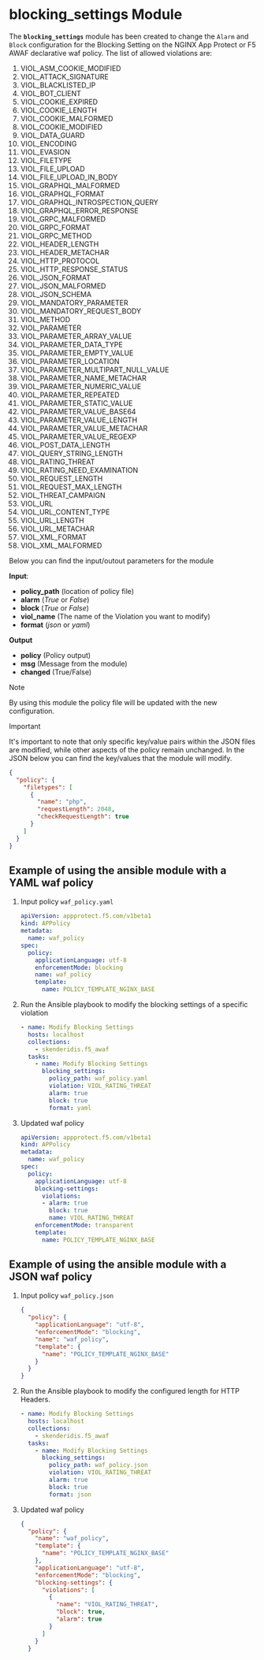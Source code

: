 # blocking_settings Module

The **`blocking_settings`** module has been created to change the `Alarm` and `Block` configuration for the Blocking Setting on the NGINX App Protect or F5 AWAF declarative waf policy. The list of allowed violations are:

1. VIOL_ASM_COOKIE_MODIFIED
1. VIOL_ATTACK_SIGNATURE
1. VIOL_BLACKLISTED_IP
1. VIOL_BOT_CLIENT
1. VIOL_COOKIE_EXPIRED
1. VIOL_COOKIE_LENGTH
1. VIOL_COOKIE_MALFORMED
1. VIOL_COOKIE_MODIFIED
1. VIOL_DATA_GUARD
1. VIOL_ENCODING
1. VIOL_EVASION
1. VIOL_FILETYPE
1. VIOL_FILE_UPLOAD
1. VIOL_FILE_UPLOAD_IN_BODY
1. VIOL_GRAPHQL_MALFORMED
1. VIOL_GRAPHQL_FORMAT
1. VIOL_GRAPHQL_INTROSPECTION_QUERY
1. VIOL_GRAPHQL_ERROR_RESPONSE
1. VIOL_GRPC_MALFORMED
1. VIOL_GRPC_FORMAT
1. VIOL_GRPC_METHOD
1. VIOL_HEADER_LENGTH
1. VIOL_HEADER_METACHAR
1. VIOL_HTTP_PROTOCOL
1. VIOL_HTTP_RESPONSE_STATUS
1. VIOL_JSON_FORMAT
1. VIOL_JSON_MALFORMED
1. VIOL_JSON_SCHEMA
1. VIOL_MANDATORY_PARAMETER
1. VIOL_MANDATORY_REQUEST_BODY
1. VIOL_METHOD
1. VIOL_PARAMETER
1. VIOL_PARAMETER_ARRAY_VALUE
1. VIOL_PARAMETER_DATA_TYPE
1. VIOL_PARAMETER_EMPTY_VALUE
1. VIOL_PARAMETER_LOCATION
1. VIOL_PARAMETER_MULTIPART_NULL_VALUE
1. VIOL_PARAMETER_NAME_METACHAR
1. VIOL_PARAMETER_NUMERIC_VALUE
1. VIOL_PARAMETER_REPEATED
1. VIOL_PARAMETER_STATIC_VALUE
1. VIOL_PARAMETER_VALUE_BASE64
1. VIOL_PARAMETER_VALUE_LENGTH
1. VIOL_PARAMETER_VALUE_METACHAR
1. VIOL_PARAMETER_VALUE_REGEXP
1. VIOL_POST_DATA_LENGTH
1. VIOL_QUERY_STRING_LENGTH
1. VIOL_RATING_THREAT
1. VIOL_RATING_NEED_EXAMINATION
1. VIOL_REQUEST_LENGTH
1. VIOL_REQUEST_MAX_LENGTH
1. VIOL_THREAT_CAMPAIGN
1. VIOL_URL
1. VIOL_URL_CONTENT_TYPE
1. VIOL_URL_LENGTH
1. VIOL_URL_METACHAR
1. VIOL_XML_FORMAT
1. VIOL_XML_MALFORMED


Below you can find the input/outout parameters for the module

**Input**:
- **policy_path** (location of policy file)
- **alarm** (*True* or *False*)
- **block** (*True* or *False*)
- **viol_name** (The name of the Violation you want to modify)
- **format** (*json* or *yaml*)

**Output**
- **policy** (Policy output)
- **msg** (Message from the module)
- **changed** (True/False)

> [!NOTE] 
> By using this module the policy file will be updated with the new configuration.

> [!IMPORTANT] 
It's important to note that only specific key/value pairs within the JSON files are modified, while other aspects of the policy remain unchanged.
In the JSON below you can find the key/values that the module will modify.

```json
{
  "policy": {
    "filetypes": [
      {
        "name": "php",
        "requestLength": 2048,
        "checkRequestLength": true
      }
    ]
  }
}
```


## Example of using the ansible module with a YAML waf policy
1. Input policy `waf_policy.yaml` 
    ```yaml
    apiVersion: appprotect.f5.com/v1beta1
    kind: APPolicy
    metadata:
      name: waf_policy
    spec:
      policy:
        applicationLanguage: utf-8
        enforcementMode: blocking
        name: waf_policy
        template:
          name: POLICY_TEMPLATE_NGINX_BASE
    ```

2. Run the Ansible playbook to modify the blocking settings of a specific violation
    ```yaml
    - name: Modify Blocking Settings
      hosts: localhost
      collections:
        - skenderidis.f5_awaf   
      tasks:
        - name: Modify Blocking Settings
          blocking_settings:
            policy_path: waf_policy.yaml
            violation: VIOL_RATING_THREAT
            alarm: true
            block: true
            format: yaml
    ```

3. Updated waf policy
    ```yaml
    apiVersion: appprotect.f5.com/v1beta1
    kind: APPolicy
    metadata:
      name: waf_policy
    spec:
      policy:
        applicationLanguage: utf-8
        blocking-settings:
          violations:
          - alarm: true
            block: true
            name: VIOL_RATING_THREAT
        enforcementMode: transparent
        template:
          name: POLICY_TEMPLATE_NGINX_BASE
    ```

## Example of using the ansible module with a JSON waf policy
1. Input policy `waf_policy.json`
    ```json
    {
      "policy": {
        "applicationLanguage": "utf-8",
        "enforcementMode": "blocking",
        "name": "waf_policy",
        "template": {
          "name": "POLICY_TEMPLATE_NGINX_BASE"
        }
      }
    }
    ```

2. Run the Ansible playbook to modify the configured length for HTTP Headers.
    ```yaml
    - name: Modify Blocking Settings
      hosts: localhost
      collections:
        - skenderidis.f5_awaf   
      tasks:
        - name: Modify Blocking Settings
          blocking_settings:
            policy_path: waf_policy.json
            violation: VIOL_RATING_THREAT
            alarm: true
            block: true
            format: json
    ```

3. Updated waf policy
    ```json
    {
      "policy": {
        "name": "waf_policy",
        "template": {
          "name": "POLICY_TEMPLATE_NGINX_BASE"
        },
        "applicationLanguage": "utf-8",
        "enforcementMode": "blocking",
        "blocking-settings": {
          "violations": [
            {
              "name": "VIOL_RATING_THREAT",
              "block": true,
              "alarm": true
            }
          ]
        }
      }
    ```
